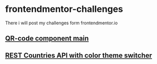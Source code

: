 # frontendmentor-challenges
There i will  post my challenges form frontendmentor.io

## [QR-code component main](https://github.com/f3an/frontendmentor-challenges/tree/master/qr-code-component-main) ##

## [REST Countries API with color theme switcher]([https://github.com/f3an/frontendmentor-challenges/tree/master/qr-code-component-main](https://github.com/f3an/frontendmentor-challenges/tree/master/rest-countries-api-with-color-theme-switcher-master)) ##
